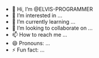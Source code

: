 - 👋 Hi, I’m @ELVIS-PROGRAMMER
- 👀 I’m interested in ...
- 🌱 I’m currently learning ...
- 💞️ I’m looking to collaborate on ...
- 📫 How to reach me ...
- 😄 Pronouns: ...
- ⚡ Fun fact: ...

<!---
ELVIS-PROGRAMMER/ELVIS-PROGRAMMER is a ✨ special ✨ repository because its `README.md` (this file) appears on your GitHub profile.
You can click the Preview link to take a look at your changes.
--->
